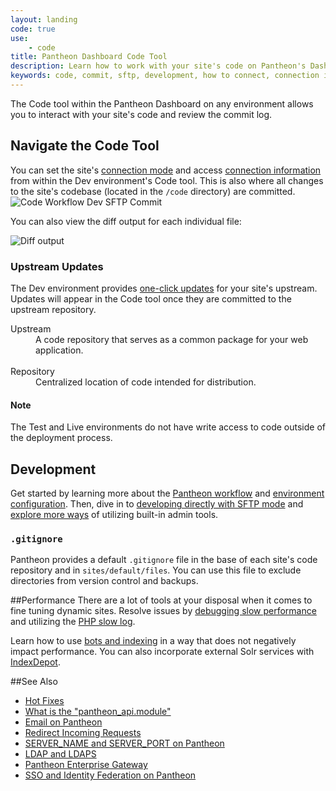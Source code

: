 ```yaml
---
layout: landing
code: true
use:
    - code
title: Pantheon Dashboard Code Tool
description: Learn how to work with your site's code on Pantheon's Dashboard code tool.
keywords: code, commit, sftp, development, how to connect, connection information, wp-admin, admin, administrator, codebase, repository, upstream
---
```

The Code tool within the Pantheon Dashboard on any environment allows you to interact with your site's code and review the commit log.

## Navigate the Code Tool
You can set the site's [connection mode](/docs/articles/getting-started/#interact-with-your-code) and access [connection information](/docs/articles/sites/code/developing-directly-with-sftp-mode/#sftp-connection-information) from within the Dev environment's Code tool. This is also where all changes to the site's codebase (located in the `/code` directory) are committed.
![Code Workflow Dev SFTP Commit](/source/docs/assets/images/interface-dev-code-sftp-commit.png)

You can also view the diff output for each individual file:

![Diff output](/source/docs/assets/images/diff-screen.png)

### Upstream Updates
The Dev environment provides [one-click updates](/docs/articles/sites/code/applying-upstream-updates/) for your site's upstream. Updates will appear in the Code tool once they are committed to the upstream repository.
  <dl>
    <dt>Upstream</dt>
      <dd>A code repository that serves as a common package for your web application.</dd><br>
    <dt>Repository</dt>
      <dd>Centralized location of code intended for distribution.</dd>
  </dl>

<div class="alert alert-info" role="alert">
<h4>Note</h4>
The Test and Live environments do not have write access to code outside of the deployment process.</div>

## Development
Get started by learning more about the [Pantheon workflow](/docs/articles/sites/code/using-the-pantheon-workflow/) and [environment configuration](/docs/articles/sites/code/reading-pantheon-environment-configuration/). Then, dive in to [developing directly with SFTP mode](/docs/articles/sites/code/developing-directly-with-sftp-mode/) and [explore more ways](/docs/articles/sites/code/more-ways-of-managing-code-in-sftp-mode/) of utilizing built-in admin tools.
### `.gitignore`
Pantheon provides a default `.gitignore` file in the base of each site's code repository and in `sites/default/files`. You can use this file to exclude directories from version control and backups.

##Performance
There are a lot of tools at your disposal when it comes to fine tuning dynamic sites. Resolve issues by [debugging slow performance](/docs/articles/sites/code/debugging-slow-performance/) and utilizing the [PHP slow log](/docs/articles/sites/logs/php-slow-log/).

Learn how to use [bots and indexing](/docs/articles/sites/code/bots-and-indexing/) in a way that does not negatively impact performance. You can also incorporate external Solr services with [IndexDepot](/docs/articles/sites/code/using-indexdepot-with-pantheon-sites/).

##See Also
- [Hot Fixes](/docs/articles/sites/code/hot-fixes/)
- [What is the "pantheon_api.module"](/docs/articles/sites/code/what-is-the-pantheon_api-module)
- [Email on Pantheon](/docs/articles/sites/code/email/)
- [Redirect Incoming Requests](/docs/articles/sites/code/redirect-incoming-requests/)
- [SERVER_NAME and SERVER_PORT on Pantheon](/docs/articles/sites/code/server_name-and-server_port/)
- [LDAP and LDAPS](/docs/articles/sites/code/ldap-and-ldaps/)
- [Pantheon Enterprise Gateway](/docs/articles/sites/code/pantheon-enterprise-gateway/)
- [SSO and Identity Federation on Pantheon](/docs/articles/sites/code/sso-and-identity-federation/)
